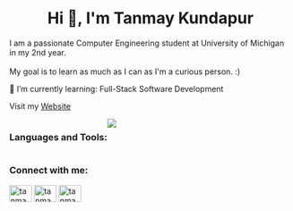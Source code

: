 <h1 align="center">Hi 👋, I'm Tanmay Kundapur</h1>

<p>
  I am a passionate Computer Engineering student at University of Michigan in my 2nd year. <br><br>
  My goal is to learn as much as I can as I'm a curious person. :)
</p>

🌱 I’m currently learning: Full-Stack Software Development

Visit my <a href="https://tanmaykundapur.vercel.app/"> Website </a>

<div style="display: flex; direction: column;">
    <h3>Languages and Tools:</h3>
    <a href="https://skillicons.dev">
      <img src="https://skillicons.dev/icons?i=git,css,docker,figma,firebase,html,java,js,linux,mysql,nodejs,postman,py,react,tailwind,ts,vscode,kubernetes,anaconda,androidstudio,bash,cs,dart,debian,eclipse,fastapi,flask,flutter,gradle,npm,powershell,vercel,vite&perline=8" />
    </a>

</div>

<h3 align="left">Connect with me:</h3>
<p align="left">
<a href="www.linkedin.com/in/tanmay-kundapur" target="blank"><img align="center" src="https://skillicons.dev/icons?i=linkedin" alt="tanmayk" height="30" width="40" /></a>
<a href="https://instagram.com/tanmay.kundapur" target="blank"><img align="center" src="https://skillicons.dev/icons?i=instagram" alt="tanmayk" height="30" width="40" /></a>
<a href="mailto:tanmayk@umich.edu"><img align="center" src="https://skillicons.dev/icons?i=gmail" alt="tanmayk" height="30" width="40" /></a>
</p>
